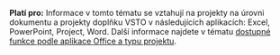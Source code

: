   **Platí pro:** Informace v tomto tématu se vztahují na projekty na úrovni dokumentu a projekty doplňku VSTO v následujících aplikacích: Excel, PowerPoint, Project, Word. Další informace najdete v tématu [dostupné funkce podle aplikace Office a typu projektu](../../vsto/features-available-by-office-application-and-project-type.md).

  
